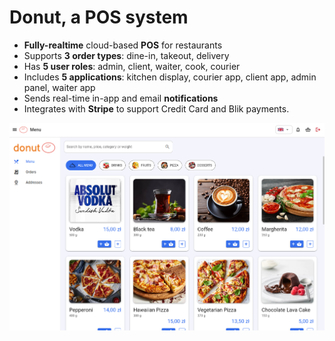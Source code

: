 # Donut, a POS system

- **Fully-realtime** cloud-based **POS** for restaurants
- Supports **3 order types**: dine-in, takeout, delivery
- Has **5 user roles**: admin, client, waiter, cook, courier
- Includes **5 applications**: kitchen display, courier app, client app, admin panel, waiter app
- Sends real-time in-app and email **notifications**
- Integrates with **Stripe** to support Credit Card and Blik payments.

![donut menu example](./promo-images/main.png)